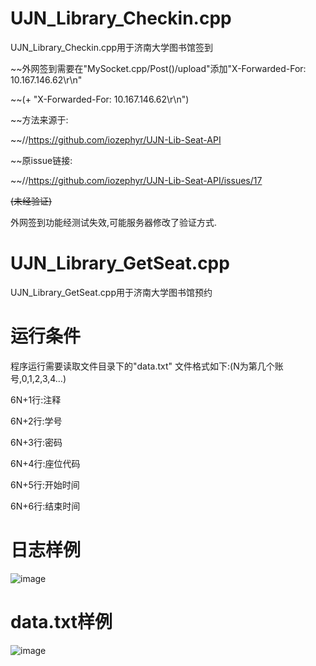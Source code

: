 # UJN_Library_Checkin.cpp
UJN_Library_Checkin.cpp用于济南大学图书馆签到
  
  ~~外网签到需要在"MySocket.cpp/Post()/upload"添加"X-Forwarded-For: 10.167.146.62\r\n"
  
  ~~(+ "X-Forwarded-For: 10.167.146.62\r\n")
  
  ~~方法来源于:
  
  ~~//https://github.com/iozephyr/UJN-Lib-Seat-API
  
  ~~原issue链接:
  
  ~~//https://github.com/iozephyr/UJN-Lib-Seat-API/issues/17
  
  ~~(未经验证)~~
  
  外网签到功能经测试失效,可能服务器修改了验证方式.

# UJN_Library_GetSeat.cpp

UJN_Library_GetSeat.cpp用于济南大学图书馆预约

# 运行条件

程序运行需要读取文件目录下的"data.txt"
文件格式如下:(N为第几个账号,0,1,2,3,4…)

6N+1行:注释

6N+2行:学号

6N+3行:密码

6N+4行:座位代码

6N+5行:开始时间

6N+6行:结束时间

# 日志样例

![image](https://github.com/cym2018/Cpp_Socket/blob/master/app/log.jpg)

# data.txt样例

![image](https://github.com/cym2018/Cpp_Socket/blob/master/app/data.jpg)
